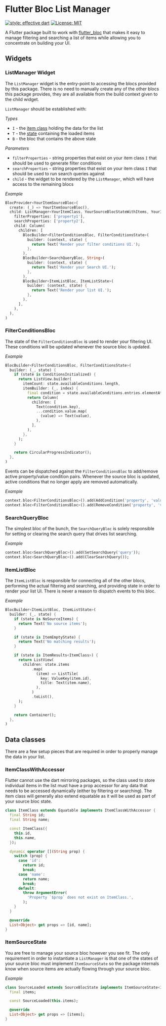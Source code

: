 # Flutter Bloc List Manager

[![style: effective dart](https://img.shields.io/badge/style-effective_dart-40c4ff.svg)](https://github.com/tenhobi/effective_dart)
[![License: MIT](https://img.shields.io/badge/license-MIT-purple.svg)](https://opensource.org/licenses/MIT)

A Flutter package built to work with [flutter_bloc](https://pub.dev/packages/flutter_bloc) that makes it easy to manage filtering and searching a list of items while allowing you to concentrate on building your UI.

## Widgets

### ListManager Widget

The `ListManager` widget is the entry-point to accessing the blocs provided by this package. There is no need to manually create any of the other blocs this package provides, they are all available from the build context given to the child widget.

`ListManager` should be established with:

_Types_
+ `I` - the [item class](#ItemClassWithAccessor) holding the data for the list
+ `T` - the [state](#ItemSourceState) containing the loaded items
+ `B` - the bloc that contains the above state

_Parameters_
+ `filterProperties` - string properties that exist on your item class `I` that should be used to generate filter conditions
+ `searchProperties` - string properties that exist on your item class `I` that should be used to run search queries against
+ `child` - the widget to be rendered by the `ListManager`, which will have access to the remaining blocs

_Example_
```dart
BlocProvider<YourItemSourceBloc>(
  create: (_) => YourItemSourceBloc(),
  child: ListManager<YourItemClass, YourSourceBlocStateWithItems, YourItemSourceBloc>(
    filterProperties: ['property1'],
    searchProperties: ['property2'],
    child: Column(
      children: [
        BlocBuilder<FilterConditionsBloc, FilterConditionsState>(
          builder: (context, state) {
            return Text('Render your filter conditions UI.');
          },
        ),
        BlocBuilder<SearchQueryBloc, String>(
          builder: (context, state) {
            return Text('Render your Search UI.');
          },
        ),
        BlocBuilder<ItemListBloc, ItemListState>(
          builder: (context, state) {
            return Text('Render your list UI.');
          },
        ),
      ],
    ),
  ),
)
```

### FilterConditionsBloc

The state of the `FilterConditionsBloc` is used to render your filtering UI. These conditions will be updated whenever the source bloc is updated.

_Example_
```dart
BlocBuilder<FilterConditionsBloc, FilterConditionsState>(
  builder: (_, state) {
    if (state is ConditionsInitialized) {
      return ListView.builder(
        itemCount: state.availableConditions.length,
        itemBuilder: (_, index) {
          final condition = state.availableConditions.entries.elementAt(index);
          return Column(
            children: [
              Text(condition.key),
              ...condition.value.map(
                (value) => Text(value),
              ),
            ],
          ),
        },
      );
    }

    return CircularProgressIndicator();
  },
)
```

Events can be dispatched against the `FilterConditionsBloc` to add/remove active property/value condition pairs. Whenever the source bloc is updated, active conditions that no longer apply are removed automatically.

_Example_
```dart
context.bloc<FilterConditionsBloc>().add(AddCondition('property', 'value'));
context.bloc<FilterConditionsBloc>().add(RemoveCondition('property', 'value'));
```

### SearchQueryBloc

The simplest bloc of the bunch, the `SearchQueryBloc` is solely responsible for setting or clearing the search query that drives list searching.

_Example_
```dart
context.bloc<SearchQueryBloc>().add(SetSearchQuery('query'));
context.bloc<SearchQueryBloc>().add(ClearSearchQuery());
```

### ItemListBloc

The `ItemListBloc` is responsible for connecting all of the other blocs, performing the actual filtering and searching, and providing state in order to render your list UI. There is never a reason to dispatch events to this bloc.

_Example_
```dart
BlocBuilder<ItemListBloc, ItemListState>(
  builder: (_, state) {
    if (state is NoSourceItems) {
      return Text('No source items');
    }

    if (state is ItemEmptyState) {
      return Text('No matching results');
    }

    if (state is ItemResults<ItemClass>) {
      return ListView(
        children: state.items
            .map(
              (item) => ListTile(
                key: ValueKey(item.id),
                title: Text(item.name),
              ),
            )
            .toList(),
      );
    }

    return Container();
  },
)
```

## Data classes

There are a few setup pieces that are required in order to properly manage the data in your list.

### ItemClassWithAccessor

Flutter cannot use the dart mirroring packages, so the class used to store individual items in the list must have a prop accessor for any data that needs to be accessed dynamically (either by filtering or searching). The item class will generally also extend equatable as it will be used as part of your source bloc state.

```dart
class ItemClass extends Equatable implements ItemClassWithAccessor {
  final String id;
  final String name;

  const ItemClass({
    this.id,
    this.name,
  });

  dynamic operator [](String prop) {
    switch (prop) {
      case 'id':
        return id;
        break;
      case 'name':
        return name;
        break;
      default:
        throw ArgumentError(
          'Property `$prop` does not exist on ItemClass.',
        );
    }
  }

  @override
  List<Object> get props => [id, name];
}
```

### ItemSourceState

You are free to manage your source bloc however you see fit. The only requirement in order to instantiate a `ListManager` is that one of the states of your source bloc must implement `ItemSourceState` so the package internals know when source items are actually flowing through your source bloc.

_Example_
```dart
class SourceLoaded extends SourceBlocState implements ItemSourceState<ItemClass> {
  final items;

  const SourceLoaded(this.items);

  @override
  List<Object> get props => [items];
}
```
